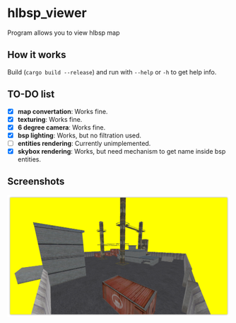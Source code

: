 # hlbsp_viewer
Program allows you to view hlbsp map

## How it works
Build (`cargo build --release`) and run with `--help` or `-h` to get help info.

## TO-DO list
- [x] **map convertation**: Works fine.
- [x] **texturing**: Works fine.
- [x] **6 degree camera**: Works fine.
- [x] **bsp lighting**: Works, but no filtration used.
- [ ] **entities rendering**: Currently unimplemented.
- [x] **skybox rendering**: Works, but need mechanism to get name inside bsp entities.

## Screenshots
![gasworks screenshot](screenshots/readme1.png)
